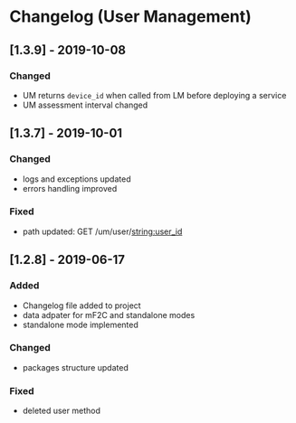 # Changelog (User Management)

## [1.3.9] - 2019-10-08
### Changed
- UM returns `device_id` when called from LM before deploying a service
- UM assessment interval changed

## [1.3.7] - 2019-10-01
### Changed
- logs and exceptions updated
- errors handling improved

### Fixed
- path updated: GET /um/user/<string:user_id>

## [1.2.8] - 2019-06-17
### Added
- Changelog file added to project
- data adpater for mF2C and standalone modes
- standalone mode implemented

### Changed
- packages structure updated

### Fixed
- deleted user method
